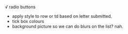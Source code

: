 √ radio buttons
- apply style to row or td based on letter submitted. 
- tick box colours
- background picture so we can do blurs on the list? nah.
